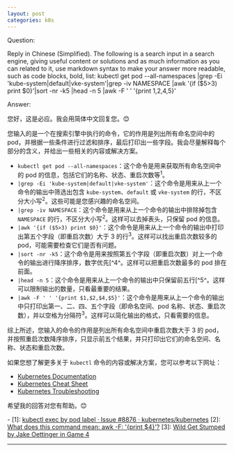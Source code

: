 ```yaml
---
layout: post
categories: k8s
---
```

Question:

Reply in Chinese (Simplified).
The following is a search input in a search engine, giving useful content or solutions and as much information as you can related to it, use markdown syntax to make your answer more readable, such as code blocks, bold, list:
kubectl get pod --all-namespaces |grep -Ei 'kube-system|default|vke-system'|grep -iv NAMESPACE |awk '{if ($5>3) print $0}'|sort -nr -k5 |head -n 5 |awk -F ' ' '{print $1,$2,$4,$5}'

Answer:

您好，这是必应。我会用简体中文回复您。😊

您输入的是一个在搜索引擎中执行的命令，它的作用是列出所有命名空间中的 pod，并根据一些条件进行过滤和排序，最后打印出一些字段。我会尽量解释每个部分的含义，并给出一些相关的内容或解决方案。

- `kubectl get pod --all-namespaces`：这个命令是用来获取所有命名空间中的 pod 的信息，包括它们的名称、状态、重启次数等<sup>1</sup>。
- `|grep -Ei 'kube-system|default|vke-system'`：这个命令是用来从上一个命令的输出中筛选出包含 `kube-system`、`default` 或 `vke-system` 的行，不区分大小写<sup>2</sup>。这些可能是您感兴趣的命名空间。
- `|grep -iv NAMESPACE`：这个命令是用来从上一个命令的输出中排除掉包含 `NAMESPACE` 的行，不区分大小写<sup>2</sup>。这样可以去掉表头，只保留 pod 的信息。
- `|awk '{if ($5>3) print $0}'`：这个命令是用来从上一个命令的输出中打印出第五个字段（即重启次数）大于 3 的行<sup>3</sup>。这样可以找出重启次数较多的 pod，可能需要检查它们是否有问题。
- `|sort -nr -k5`：这个命令是用来按照第五个字段（即重启次数）对上一个命令的输出进行降序排序，数字优先[^4^。这样可以把重启次数最多的 pod 排在前面。
- `|head -n 5`：这个命令是用来从上一个命令的输出中只保留前五行[^5^。这样可以限制输出的数量，只看最重要的结果。
- `|awk -F ' ' '{print $1,$2,$4,$5}'`：这个命令是用来从上一个命令的输出中只打印出第一、二、四、五个字段（即命名空间、pod 名称、状态、重启次数），并以空格为分隔符<sup>3</sup>。这样可以简化输出的格式，只看需要的信息。

综上所述，您输入的命令的作用是列出所有命名空间中重启次数大于 3 的 pod，并按照重启次数降序排序，只显示前五个结果，并只打印出它们的命名空间、名称、状态和重启次数。

如果您想了解更多关于 `kubectl` 命令的内容或解决方案，您可以参考以下网址：

- [Kubernetes Documentation](https://kubernetes.io/zh/docs/home/)
- [Kubernetes Cheat Sheet](https://kubernetes.io/zh/docs/reference/kubectl/cheatsheet/)
- [Kubernetes Troubleshooting](https://kubernetes.io/zh/docs/tasks/debug-application-cluster/troubleshooting/)

希望我的回答对您有帮助。😊

\-
\[1]: [kubectl exec by pod label · Issue #8876 · kubernetes/kubernetes](https://github.com/kubernetes/kubernetes/issues/8876)
\[2]: [What does this command mean: awk -F: '{print $4}'?](https://askubuntu.com/questions/342842/what-does-this-command-mean-awk-f-print-4)
\[3]: [Wild Get Stumped by Jake Oettinger in Game 4](https://thehockeywriters.com/wild-loss-stars-04-23-2023/)

<hr/>

